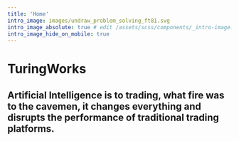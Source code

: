 ```yaml
---
title: 'Home'
intro_image: images/undraw_problem_solving_ft81.svg
intro_image_absolute: true # edit /assets/scss/components/_intro-image.scss for full control
intro_image_hide_on_mobile: true
---
```


# TuringWorks

## Artificial Intelligence is to trading, what fire was to the cavemen, it changes everything and disrupts the performance of traditional trading platforms.
